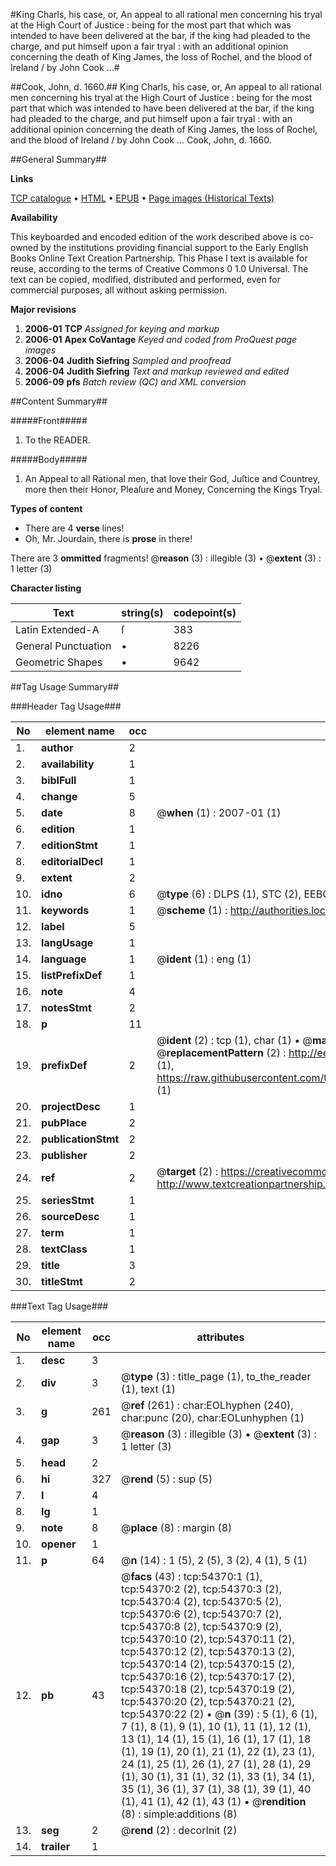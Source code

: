 #King Charls, his case, or, An appeal to all rational men concerning his tryal at the High Court of Justice : being for the most part that which was intended to have been delivered at the bar, if the king had pleaded to the charge, and put himself upon a fair tryal : with an additional opinion concerning the death of King James, the loss of Rochel, and the blood of Ireland / by John Cook ...#

##Cook, John, d. 1660.##
King Charls, his case, or, An appeal to all rational men concerning his tryal at the High Court of Justice : being for the most part that which was intended to have been delivered at the bar, if the king had pleaded to the charge, and put himself upon a fair tryal : with an additional opinion concerning the death of King James, the loss of Rochel, and the blood of Ireland / by John Cook ...
Cook, John, d. 1660.

##General Summary##

**Links**

[TCP catalogue](http://www.ota.ox.ac.uk/tcp/)  • 
[HTML](http://tei.it.ox.ac.uk/tcp/Texts-HTML/free/A34/A34423.html)  • 
[EPUB](http://tei.it.ox.ac.uk/tcp/Texts-EPUB/free/A34/A34423.epub) • 
[Page images (Historical Texts)](https://data.historicaltexts.jisc.ac.uk/view?pubId=eebo-12117544e&pageId=eebo-12117544e-54370-1)

**Availability**

This keyboarded and encoded edition of the
	       work described above is co-owned by the institutions
	       providing financial support to the Early English Books
	       Online Text Creation Partnership. This Phase I text is
	       available for reuse, according to the terms of Creative
	       Commons 0 1.0 Universal. The text can be copied,
	       modified, distributed and performed, even for
	       commercial purposes, all without asking permission.

**Major revisions**

1. __2006-01__ __TCP__ *Assigned for keying and markup*
1. __2006-01__ __Apex CoVantage__ *Keyed and coded from ProQuest page images*
1. __2006-04__ __Judith Siefring__ *Sampled and proofread*
1. __2006-04__ __Judith Siefring__ *Text and markup reviewed and edited*
1. __2006-09__ __pfs__ *Batch review (QC) and XML conversion*

##Content Summary##

#####Front#####

1. To the READER.

#####Body#####

1. An Appeal to all Rational men, that love their God, Juſtice and Countrey, more then their Honor, Pleaſure and Money, Concerning the Kings Tryal.

**Types of content**

  * There are 4 **verse** lines!
  * Oh, Mr. Jourdain, there is **prose** in there!

There are 3 **ommitted** fragments! 
 @__reason__ (3) : illegible (3)  •  @__extent__ (3) : 1 letter (3)

**Character listing**


|Text|string(s)|codepoint(s)|
|---|---|---|
|Latin Extended-A|ſ|383|
|General Punctuation|•|8226|
|Geometric Shapes|▪|9642|

##Tag Usage Summary##

###Header Tag Usage###

|No|element name|occ|attributes|
|---|---|---|---|
|1.|__author__|2||
|2.|__availability__|1||
|3.|__biblFull__|1||
|4.|__change__|5||
|5.|__date__|8| @__when__ (1) : 2007-01 (1)|
|6.|__edition__|1||
|7.|__editionStmt__|1||
|8.|__editorialDecl__|1||
|9.|__extent__|2||
|10.|__idno__|6| @__type__ (6) : DLPS (1), STC (2), EEBO-CITATION (1), OCLC (1), VID (1)|
|11.|__keywords__|1| @__scheme__ (1) : http://authorities.loc.gov/ (1)|
|12.|__label__|5||
|13.|__langUsage__|1||
|14.|__language__|1| @__ident__ (1) : eng (1)|
|15.|__listPrefixDef__|1||
|16.|__note__|4||
|17.|__notesStmt__|2||
|18.|__p__|11||
|19.|__prefixDef__|2| @__ident__ (2) : tcp (1), char (1)  •  @__matchPattern__ (2) : ([0-9\-]+):([0-9IVX]+) (1), (.+) (1)  •  @__replacementPattern__ (2) : http://eebo.chadwyck.com/downloadtiff?vid=$1&page=$2 (1), https://raw.githubusercontent.com/textcreationpartnership/Texts/master/tcpchars.xml#$1 (1)|
|20.|__projectDesc__|1||
|21.|__pubPlace__|2||
|22.|__publicationStmt__|2||
|23.|__publisher__|2||
|24.|__ref__|2| @__target__ (2) : https://creativecommons.org/publicdomain/zero/1.0/ (1), http://www.textcreationpartnership.org/docs/. (1)|
|25.|__seriesStmt__|1||
|26.|__sourceDesc__|1||
|27.|__term__|1||
|28.|__textClass__|1||
|29.|__title__|3||
|30.|__titleStmt__|2||


###Text Tag Usage###

|No|element name|occ|attributes|
|---|---|---|---|
|1.|__desc__|3||
|2.|__div__|3| @__type__ (3) : title_page (1), to_the_reader (1), text (1)|
|3.|__g__|261| @__ref__ (261) : char:EOLhyphen (240), char:punc (20), char:EOLunhyphen (1)|
|4.|__gap__|3| @__reason__ (3) : illegible (3)  •  @__extent__ (3) : 1 letter (3)|
|5.|__head__|2||
|6.|__hi__|327| @__rend__ (5) : sup (5)|
|7.|__l__|4||
|8.|__lg__|1||
|9.|__note__|8| @__place__ (8) : margin (8)|
|10.|__opener__|1||
|11.|__p__|64| @__n__ (14) : 1 (5), 2 (5), 3 (2), 4 (1), 5 (1)|
|12.|__pb__|43| @__facs__ (43) : tcp:54370:1 (1), tcp:54370:2 (2), tcp:54370:3 (2), tcp:54370:4 (2), tcp:54370:5 (2), tcp:54370:6 (2), tcp:54370:7 (2), tcp:54370:8 (2), tcp:54370:9 (2), tcp:54370:10 (2), tcp:54370:11 (2), tcp:54370:12 (2), tcp:54370:13 (2), tcp:54370:14 (2), tcp:54370:15 (2), tcp:54370:16 (2), tcp:54370:17 (2), tcp:54370:18 (2), tcp:54370:19 (2), tcp:54370:20 (2), tcp:54370:21 (2), tcp:54370:22 (2)  •  @__n__ (39) : 5 (1), 6 (1), 7 (1), 8 (1), 9 (1), 10 (1), 11 (1), 12 (1), 13 (1), 14 (1), 15 (1), 16 (1), 17 (1), 18 (1), 19 (1), 20 (1), 21 (1), 22 (1), 23 (1), 24 (1), 25 (1), 26 (1), 27 (1), 28 (1), 29 (1), 30 (1), 31 (1), 32 (1), 33 (1), 34 (1), 35 (1), 36 (1), 37 (1), 38 (1), 39 (1), 40 (1), 41 (1), 42 (1), 43 (1)  •  @__rendition__ (8) : simple:additions (8)|
|13.|__seg__|2| @__rend__ (2) : decorInit (2)|
|14.|__trailer__|1||
